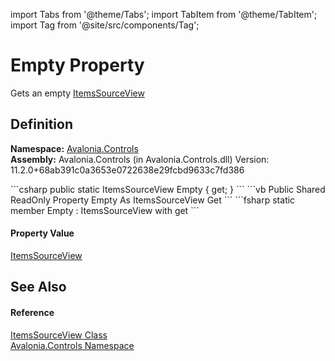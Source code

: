 import Tabs from '@theme/Tabs'; 
import TabItem from '@theme/TabItem'; 
import Tag from '@site/src/components/Tag'; 

# Empty Property


Gets an empty <a href="T_Avalonia_Controls_ItemsSourceView">ItemsSourceView</a>



## Definition
**Namespace:** <a href="N_Avalonia_Controls">Avalonia.Controls</a>  
**Assembly:** Avalonia.Controls (in Avalonia.Controls.dll) Version: 11.2.0+68ab391c0a3653e0722638e29fcbd9633c7fd386

<Tabs groupId="api-code-preview">
<TabItem value="csharp" label="C#">
```csharp
public static ItemsSourceView Empty { get; }
```
</TabItem>
<TabItem value="vb" label="VB">
```vb
Public Shared ReadOnly Property Empty As ItemsSourceView
	Get
```
</TabItem>
<TabItem value="fsharp" label="F#">
```fsharp
static member Empty : ItemsSourceView with get
```
</TabItem>
</Tabs>



#### Property Value
<a href="T_Avalonia_Controls_ItemsSourceView">ItemsSourceView</a>

## See Also


#### Reference
<a href="T_Avalonia_Controls_ItemsSourceView">ItemsSourceView Class</a>  
<a href="N_Avalonia_Controls">Avalonia.Controls Namespace</a>  
